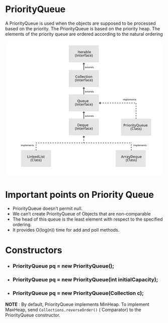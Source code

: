 # PriorityQueue
A PriorityQueue is used when the objects are supposed to be processed based on the priority. The PriorityQueue is based on the priority heap. The elements of the priority queue are ordered according to the natural ordering

![](images/Queue-Deque-PriorityQueue-In-Java.png)

# Important points on Priority Queue

* PriorityQueue doesn’t permit null.
* We can’t create PriorityQueue of Objects that are non-comparable
* The head of this queue is the least element with respect to the specified ordering.
* It provides O(log(n)) time for add and poll methods.

# Constructors
 * ### PriorityQueue<E> pq = new PriorityQueue<E>();
 * ### PriorityQueue<E> pq = new PriorityQueue<E>(int initialCapacity);
 * ### PriorityQueue<E> pq = new PriorityQueue<E>(Collection<E> c);

**NOTE** : By default, PriorityQueue implements MinHeap. To implement MaxHeap, send `Collections.reverseOrder()` ( Comparator) to the PriorityQueue constructor.
